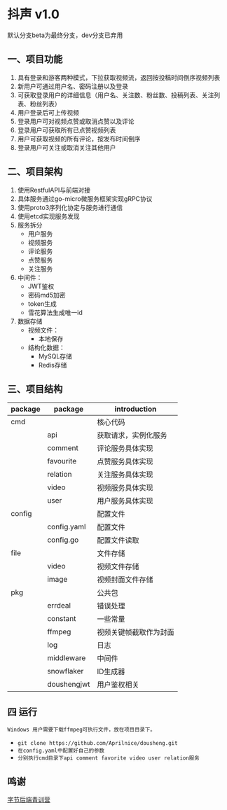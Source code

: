 # 抖声 v1.0
默认分支beta为最终分支，dev分支已弃用
## 一、项目功能
1. 具有登录和游客两种模式，下拉获取视频流，返回按投稿时间倒序视频列表
2. 新用户可通过用户名、密码注册以及登录
3. 可获取登录用户的详细信息（用户名、关注数、粉丝数、投稿列表、关注列表、粉丝列表）
4. 用户登录后可上传视频
5. 登录用户可对视频点赞或取消点赞以及评论
6. 登录用户可获取所有已点赞视频列表
7. 用户可获取视频的所有评论，按发布时间倒序
8. 登录用户可关注或取消关注其他用户
## 二、项目架构
1. 使用RestfulAPI与前端对接
2. 具体服务通过go-micro微服务框架实现gRPC协议
3. 使用proto3序列化协定与服务进行通信
4. 使用etcd实现服务发现
5. 服务拆分
   - 用户服务
   - 视频服务
   - 评论服务
   - 点赞服务
   - 关注服务
6. 中间件：
   - JWT鉴权
   - 密码md5加密
   - token生成
   - 雪花算法生成唯一id
7. 数据存储 
   - 视频文件：
     - 本地保存
   - 结构化数据：
     - MySQL存储
     - Redis存储
## 三、项目结构

| package | package     | introduction |
|---------|-------------|--------------|
| cmd     |             | 核心代码         |
|         | api         | 获取请求，实例化服务   |
|         | comment     | 评论服务具体实现     |
|         | favourite   | 点赞服务具体实现     |
|         | relation    | 关注服务具体实现     |
|         | video       | 视频服务具体实现     |
|         | user        | 用户服务具体实现     |
| config  |             | 配置文件         |
|         | config.yaml | 配置文件         |
|         | config.go   | 配置文件读取       |
| file    |             | 文件存储         |
|         | video       | 视频文件存储       |
|         | image       | 视频封面文件存储     |
| pkg     |             | 公共包          |
|         | errdeal     | 错误处理         |
|         | constant    | 一些常量         |
|         | ffmpeg      | 视频关键帧截取作为封面  |
|         | log         | 日志           |
|         | middleware  | 中间件          |
|         | snowflaker  | ID生成器        |
|         | doushengjwt | 用户鉴权相关       |

## 四 运行
    Windows 用户需要下载ffmpeg可执行文件，放在项目目录下。
- `git clone https://github.com/Aprilnice/dousheng.git`
- `在config.yaml中配置好自己的参数`
- `分别执行cmd目录下api comment favorite video user relation服务`

## 鸣谢

[字节后端青训营](https://youthcamp.bytedance.com/)


